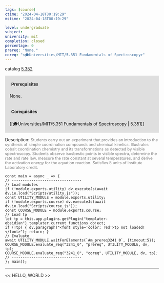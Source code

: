 ```yaml
---
tags: [course]
ctime: "2024-04-18T00:19:29"
mstime: "2024-04-18T00:19:29"

level: undergraduate
subject: 
university: mit
completion: closed
percentage: 0
prereq: "None."
coreq: "<🎓Universities/MIT/5.351 Fundamentals of Spectroscopy>"
---
```


catalog [5.352](http://student.mit.edu/catalog/m5a.html#5.352)

<span style="display: block; padding: 15px; background-color: rgb(100, 100, 100, 0.2);"><font id="m_prereq3241_0" style="display: block; font-family: Arial, sans-serif; font-weight: bold; padding: 5px">Prerequisites</font><br><span id="prereq3241_0">None.</span></span>
<span style="display: block; padding: 15px; background-color: rgb(100, 100, 100, 0.2);"><font id="m_coreq3241_0" style="display: block; font-family: Arial, sans-serif; font-weight: bold; padding: 5px">Corequisites</font><br><span id="coreq3241_0">[[🎓Universities/MIT/5.351 Fundamentals of Spectroscopy | 5.351]]</span></span>

<font style="">Description:</font>
<font style="color: grey; font-size: 0.8rem;">Students carry out an experiment that provides an introduction to the synthesis of simple coordination compounds and chemical kinetics. Illustrates cobalt coordination chemistry and its transformations as detected by visible spectroscopy. Students observe isosbestic points in visible spectra, determine the rate and rate law, measure the rate constant at several temperatures, and derive the activation energy for the aquation reaction. Satisfies 5 units of Institute Laboratory credit.</font>

```dataviewjs
const main = async _ => {
// --------------------------------
// Load modules
if (!module.exports.utility) dv.executeJs(await dv.io.load("Scripts/utility.js"));
const UTILITY_MODULE = module.exports.utility;
if (!module.exports.course) dv.executeJs(await dv.io.load("Scripts/course.js"));
const COURSE_MODULE = module.exports.course;
// Load tp
let tp = this.app.plugins.getPlugin("templater-obsidian").templater.current_functions_object;
if (!tp) { dv.paragraph("<font style='color: red'>tp not loaded!</font>"); return; }
// Evaluate
await UTILITY_MODULE.waitForElements(`#m_prereq3241_0`, {timeout:5});
COURSE_MODULE.evaluate_req("3241_0", "prereq", UTILITY_MODULE, dv, tp);
COURSE_MODULE.evaluate_req("3241_0", "coreq", UTILITY_MODULE, dv, tp);
// --------------------------------
}; main();
```

---

<< HELLO, WORLD >>
